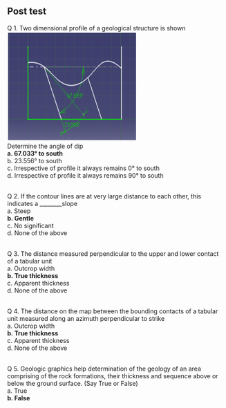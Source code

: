 ## Post test
Q 1. Two dimensional profile of a geological structure is shown<br>
<img src="images/thick4.png" height="253" width="300"><br>
Determine the angle of dip<br>
<b>a. 67.033&deg; to south</b><br>
b. 23.556&deg; to south<br>
c. Irrespective of profile it always remains 0&deg; to south<br>
d. Irrespective of profile it always remains 90&deg; to south<br><br>

Q 2. If the contour lines are at very large distance to each other, this indicates a ________slope<br>
a. Steep<br>
<b>b. Gentle</b><br>
c. No significant<br>
d. None of the above<br><br>

Q 3. The distance measured perpendicular to the upper and lower contact of a tabular unit<br>
a. Outcrop width<br>
<b>b. True thickness</b><br>
c. Apparent thickness<br>
d. None of the above<br><br>

Q 4. The distance on the map between the bounding contacts of a tabular unit measured along an azimuth perpendicular to strike<br>
a. Outcrop width<br>
<b>b. True thickness</b><br>
c. Apparent thickness<br>
d. None of the above<br><br>

Q 5. Geologic graphics help determination of the geology of an area comprising of the rock formations, their thickness and sequence above or below the ground surface. (Say True or False)<br>
a. True<br>
<b>b. False</b><br><br>
